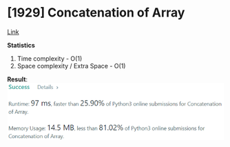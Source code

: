 # [1929] Concatenation of Array

[Link](https://leetcode.com/problems/best-time-to-buy-and-sell-stock/)

**Statistics**

1. Time complexity - O(1)
2. Space complexity / Extra Space - O(1)

**Result**:  
![Result image](https://github.com/SanjampreetSingh/PP/blob/master/LeetCode/01.%20Arrays%20and%20Dynamic%20Arrays/Concatenation%20of%20Array/image.jpg)
